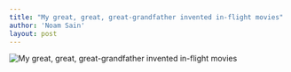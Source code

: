 ```yaml
---
title: "My great, great, great-grandfather invented in-flight movies"
author: 'Noam Sain'
layout: post
---
```


![My great, great, great-grandfather invented in-flight movies](https://2.bp.blogspot.com/_8aN4krk1nsk/TG_IUXBrhzI/AAAAAAAAAeQ/nCVWyafjyO8/s1600/20100331.jpg "My great, great, great-grandfather invented in-flight movies")
